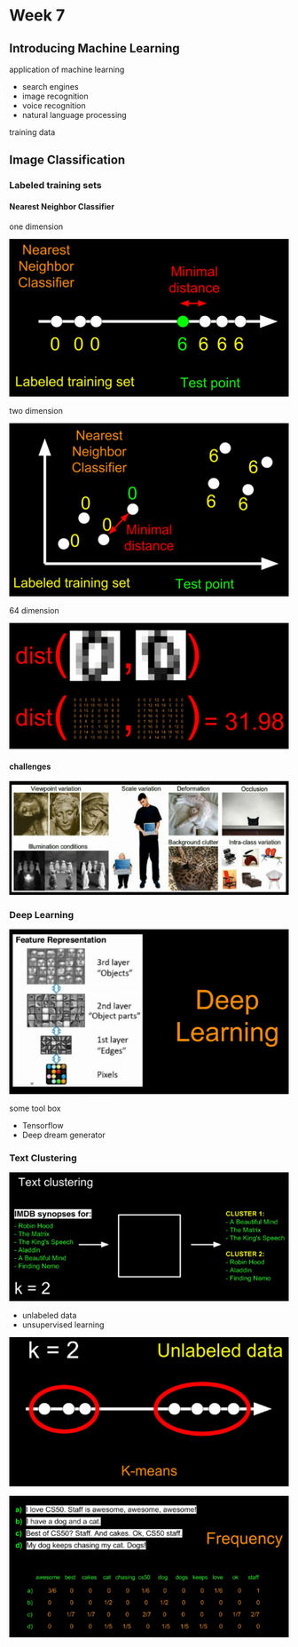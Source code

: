 # Week 7

## Introducing Machine Learning

application of machine learning

- search engines
- image recognition
- voice recognition
- natural language processing

training data

## Image Classification

### Labeled training sets

#### Nearest Neighbor Classifier

one dimension

![1](1.png)

two dimension

![2](2.png)

64 dimension

![3](3.png)



#### challenges

![4](4.png)



### Deep Learning

![5](5.png)

some tool box

- Tensorflow
- Deep dream generator

### Text Clustering

![6](6.png)

- unlabeled data
- unsupervised learning

![7](7.png)

![8](8.png)


